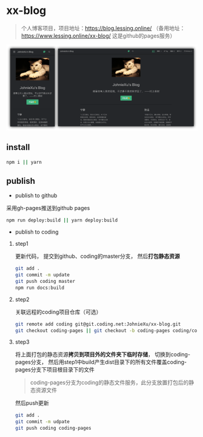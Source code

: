 # xx-blog

> 个人博客项目，项目地址：https://blog.lessing.online/ （备用地址：https://www.lessing.online/xx-blog/ 这是github的pages服务）

<p align="center">
  <img src="/static/imgs/screenshot_home.png" width="600" />
</p>

## install

```bash
npm i || yarn
```

## publish

- publish to github

采用gh-pages推送到github pages

```bash
npm run deploy:build || yarn deploy:build
```

- publish to coding

1. step1

    更新代码， 提交到github、coding的master分支， 然后**打包静态资源**

    ```bash
    git add .
    git commit -m update
    git push coding master
    npm run docs:build
    ```

2. step2

    关联远程的coding项目仓库（可选）

    ```bash
    git remote add coding git@git.coding.net:JohnieXu/xx-blog.git
    git checkout coding-pages || git checkout -b coding-pages coding/coding-pages
    ```

3. step3

    将上面打包的静态资源**拷贝到项目外的文件夹下临时存储**， 切换到coding-pages分支， 然后用step1中build产生dist目录下的所有文件覆盖coding-pages分支下项目根目录下的文件

    > coding-pages分支为coding的静态文件服务，此分支放置打包后的静态资源文件

    然后push更新

    ```bash
    git add .
    git commit -m udpate
    git push coding coding-pages
    ```
